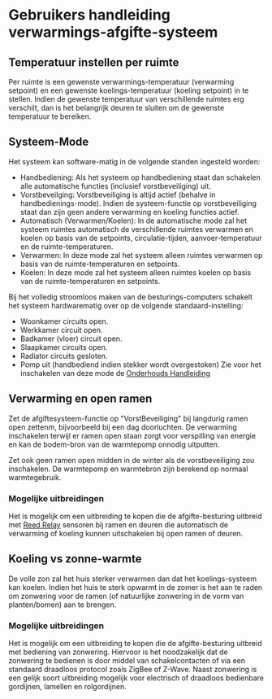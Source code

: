 # Gebruikers handleiding verwarmings-afgifte-systeem

## Temperatuur instellen per ruimte
Per ruimte is een gewenste verwarmings-temperatuur (verwarming setpoint) en een gewenste koelings-temperatuur (koeling setpoint) in te stellen.
Indien de gewenste temperatuur van verschillende ruimtes erg verschilt, dan is het belangrijk deuren te sluiten om de gewenste temperatuur te bereiken.



## Systeem-Mode
Het systeem kan software-matig in de volgende standen ingesteld worden:
- Handbediening: Als het systeem op handbediening staat dan schakelen alle automatische functies (inclusief vorstbeveiliging) uit.
- Vorstbeveilging: Vorstbeveiliging is altijd actief (behalve in handbedienings-mode). Indien de systeem-functie op vorstbeveiliging staat dan zijn geen andere verwarming en koeling functies actief.
- Automatisch (Verwarmen/Koelen): In de automatische mode zal het systeem ruimtes automatisch de verschillende ruimtes verwarmen en koelen op basis van de setpoints, circulatie-tijden, aanvoer-temperatuur en de ruimte-temperaturen.
- Verwarmen: In deze mode zal het systeem alleen ruimtes verwarmen op basis van de ruimte-temperaturen en setpoints.
- Koelen: In deze mode zal het systeem alleen ruimtes koelen op basis van de ruimte-temperaturen en setpoints.

Bij het volledig stroomloos maken van de besturings-computers schakelt het systeem hardwarematig over op de volgende standaard-instelling:
- Woonkamer circuits open.
- Werkkamer circuit open.
- Badkamer (vloer) circuit open.
- Slaapkamer circuits open.
- Radiator circuits gesloten.
- Pomp uit (handbediend indien stekker wordt overgestoken)
Zie voor het inschakelen van deze mode de [Onderhouds Handleiding](../service_manual)



## Verwarming en open ramen
Zet de afgiftesysteem-functie op "VorstBeveiliging" bij langdurig ramen open zettenm, bijvoorbeeld bij een dag doorluchten.
De verwarming inschakelen terwijl er ramen open staan zorgt voor verspilling van energie en kan de bodem-bron van de warmtepomp onnodig uitputten.

Zet ook geen ramen open midden in de winter als de vorstbeveiliging zou inschakelen.
De warmtepomp en warmtebron zijn berekend op normaal warmtegebruik.

### Mogelijke uitbreidingen
Het is mogelijk om een uitbreiding te kopen die de afgifte-besturing uitbreid met [Reed Relay](https://en.wikipedia.org/wiki/Reed_relay) sensoren bij ramen en deuren die automatisch de verwarming of koeling kunnen uitschakelen bij open ramen of deuren.



## Koeling vs zonne-warmte
De volle zon zal het huis sterker verwarmen dan dat het koelings-systeem kan koelen. Indien het huis te sterk opwarmt in de zomer is het aan te raden om zonwering voor de ramen (of natuurlijke zonwering in de vorm van planten/bomen) aan te brengen.

### Mogelijke uitbreidingen
Het is mogelijk om een uitbreiding te kopen die de afgifte-besturing uitbreid met bediening van zonwering. Hiervoor is het noodzakelijk dat de zonwering te bedienen is door middel van schakelcontacten of via een standaard draadloos protocol zoals ZigBee of Z-Wave.
Naast zonwering is een gelijk soort uitbreiding mogelijk voor electrisch of draadloos bedienbare gordijnen, lamellen en rolgordijnen.

